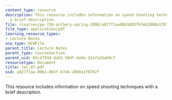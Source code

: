 ```yaml
---
content_type: resource
description: This resource includes information on speed shooting techniques with
  a brief description.
file: /courses/pe-730-archery-spring-2006/a827f1aa00b1803fb7eb20b0a1f07b2f_lec_07.pdf
file_type: application/pdf
learning_resource_types:
- Lecture Notes
ocw_type: OCWFile
parent_title: Lecture Notes
parent_type: CourseSection
parent_uid: 65c4793d-da52-50df-4a9e-32a71d3a69cf
resourcetype: Document
title: lec_07.pdf
uid: a827f1aa-00b1-803f-b7eb-20b0a1f07b2f
---
```

This resource includes information on speed shooting techniques with a brief description.

